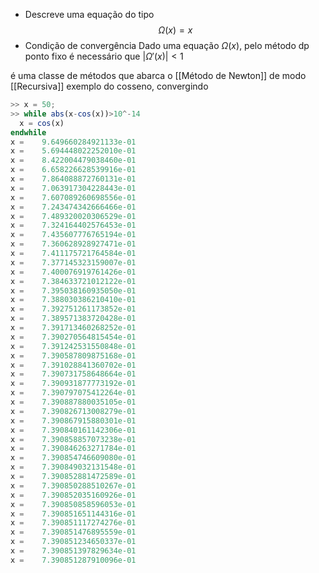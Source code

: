 - Descreve uma equação do tipo $$\Omega(x) = x$$
- Condição de convergência
	Dado uma equação $\Omega(x)$, pelo método dp ponto fixo é necessário que
	$\displaystyle |\Omega'(x)|<1$

é uma classe de métodos que abarca o [[Método de Newton]] de modo [[Recursiva]]
exemplo do cosseno, convergindo

```octave
>> x = 50;
>> while abs(x-cos(x))>10^-14
  x = cos(x)
endwhile
x =    9.649660284921133e-01
x =    5.694448022252010e-01
x =    8.422004479038460e-01
x =    6.658226628539916e-01
x =    7.864088872760131e-01
x =    7.063917304228443e-01
x =    7.607089260698556e-01
x =    7.243474342666466e-01
x =    7.489320020306529e-01
x =    7.324164402576453e-01
x =    7.435607776765194e-01
x =    7.360628928927471e-01
x =    7.411175721764584e-01
x =    7.377145323159007e-01
x =    7.400076919761426e-01
x =    7.384633721012122e-01
x =    7.395038160935050e-01
x =    7.388030386210410e-01
x =    7.392751261173852e-01
x =    7.389571383720428e-01
x =    7.391713460268252e-01
x =    7.390270564815454e-01
x =    7.391242531550848e-01
x =    7.390587809875168e-01
x =    7.391028841360702e-01
x =    7.390731758648664e-01
x =    7.390931877773192e-01
x =    7.390797075412264e-01
x =    7.390887880035105e-01
x =    7.390826713008279e-01
x =    7.390867915880301e-01
x =    7.390840161142306e-01
x =    7.390858857073238e-01
x =    7.390846263271784e-01
x =    7.390854746609080e-01
x =    7.390849032131548e-01
x =    7.390852881472589e-01
x =    7.390850288510267e-01
x =    7.390852035160926e-01
x =    7.390850858596053e-01
x =    7.390851651144316e-01
x =    7.390851117274276e-01
x =    7.390851476895559e-01
x =    7.390851234650337e-01
x =    7.390851397829634e-01
x =    7.390851287910096e-01
```
